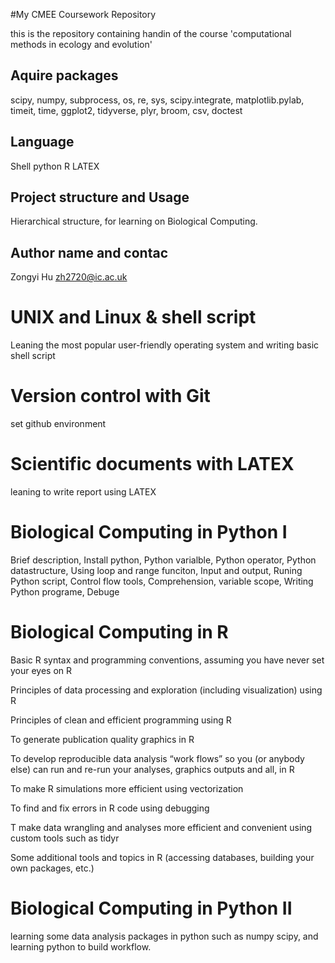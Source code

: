 #My CMEE Coursework Repository

this is the repository containing handin of the course 'computational methods in ecology and evolution'
## Aquire packages
scipy, numpy, subprocess, os, re, sys, scipy.integrate, matplotlib.pylab, timeit, time, ggplot2, tidyverse, plyr, broom, csv, doctest
## Language
Shell python R LATEX
## Project structure and Usage
Hierarchical structure, for learning on Biological Computing.
## Author name and contac
Zongyi Hu zh2720@ic.ac.uk


# UNIX and Linux & shell script
 Leaning the most popular user-friendly operating system and writing basic shell script

# Version control with Git
set github environment 

# Scientific documents with LATEX
leaning to write report using LATEX

# Biological Computing in Python I
Brief description, Install python, Python varialble, Python operator, Python datastructure, Using loop and range funciton, Input and output, Runing Python script, Control flow tools, Comprehension, variable scope, Writing Python programe, Debuge

# Biological Computing in R
Basic R syntax and programming conventions, assuming you have never set your eyes on R

Principles of data processing and exploration (including visualization) using R

Principles of clean and efficient programming using R

To generate publication quality graphics in R

To develop reproducible data analysis “work flows” so you (or anybody else) can run and re-run your analyses, graphics outputs and all, in R

To make R simulations more efficient using vectorization

To find and fix errors in R code using debugging

T make data wrangling and analyses more efficient and convenient using custom tools such as tidyr

Some additional tools and topics in R (accessing databases, building your own packages, etc.)

# Biological Computing in Python II
learning some data analysis packages in python such as numpy scipy, and learning python to build workflow.